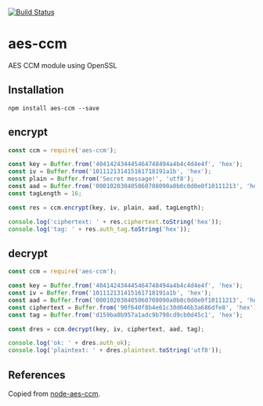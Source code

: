 [![Build Status](https://travis-ci.com/erdtman/aes-ccm.svg?branch=master)](https://travis-ci.com/erdtman/aes-ccm)

# aes-ccm

AES CCM module using OpenSSL

## Installation

`npm install aes-ccm --save`

## encrypt
```js
const ccm = require('aes-ccm');

const key = Buffer.from('404142434445464748494a4b4c4d4e4f', 'hex');
const iv = Buffer.from('101112131415161718191a1b', 'hex');
const plain = Buffer.from('Secret message!', 'utf8');
const aad = Buffer.from('000102030405060708090a0b0c0d0e0f10111213', 'hex');
const tagLength = 16;

const res = ccm.encrypt(key, iv, plain, aad, tagLength);

console.log('ciphertext: ' + res.ciphertext.toString('hex'));
console.log('tag: ' + res.auth_tag.toString('hex'));
```

## decrypt
``` js
const ccm = require('aes-ccm');

const key = Buffer.from('404142434445464748494a4b4c4d4e4f', 'hex');
const iv = Buffer.from('101112131415161718191a1b', 'hex');
const aad = Buffer.from('000102030405060708090a0b0c0d0e0f10111213', 'hex');
const ciphertext = Buffer.from('90f640f8b4e61c30d646b3a686dfe8', 'hex');
const tag = Buffer.from('d159ba0b957a1adc9b798cd9cb0d45c1', 'hex');

const dres = ccm.decrypt(key, iv, ciphertext, aad, tag);

console.log('ok: ' + dres.auth_ok);
console.log('plaintext: ' + dres.plaintext.toString('utf8'));
```

## References
Copied from [node-aes-ccm](https://github.com/particle-iot/node-aes-ccm).
